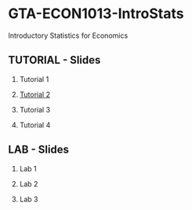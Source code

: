 # GTA-ECON1013-IntroStats
Introductory Statistics for Economics

## TUTORIAL - Slides

1. Tutorial 1

2. [Tutorial 2](https://nbviewer.org/github/duongtrinhss/GTA-ECON1013-IntroStats/blob/main/TU2-2324/ECON1013_Tutorial2.pdf)

3. Tutorial 3
   
4. Tutorial 4

## LAB - Slides

1. Lab 1

2. Lab 2

3. Lab 3
